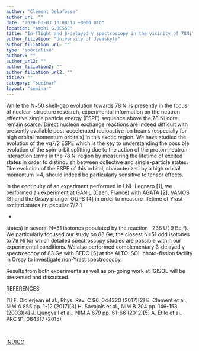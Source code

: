 ```yaml
---
author: "Clément Delafosse"
author_url: ""
date: "2020-03-03 13:00:13 +0000 UTC"
location: "Amphi G.BESSE"
title: "In-flight and β-delayed γ spectroscopy in the vicinity of 78Ni"
author_filiation: "University of Jyväskylä"
author_filiation_url: ""
type: "spécialisé"
author2: ""
author_url2: ""
author_filiation2: ""
author_filiation_url2: ""
title2: ""
category: "seminar" 
layout: "seminar"
---
```

While the N=50 shell-gap evolution towards 
78
Ni is presently in the focus of nuclear  structure research, experimental information on the neutron effective single particle energy (ESPE) sequence above the 
78
Ni core remain scarce. Direct nucleon exchange reactions are indeed difficult with presently available post-accelerated radioactive ion beams (especially for high orbital momentum orbitals) in this exotic region. We have studied the evolution of the νg7/2 ESPE which is the key to understanding the possible evolution of the spin-orbit splitting due to the action of the proton-neutron interaction terms in the 
78
Ni region by measuring the lifetime of excited states in order to distinguish between collective and single-particle states. The evolution of the ESPE of this orbital, characterized by a high orbital momentum l=4, should indeed be particularly sensitive to tensor effects.

In the continuity of an experiment performed in LNL-Legnaro [1], we performed an experiment at GANIL (Caen, France) with AGATA [2], VAMOS [3] and the Orsay plunger OUPS [4] in order to measure lifetime of Yrast excited states (in peculiar 7/2
1

+
 states) in several N=51 isotones populated by the reaction  
238
U(
9
Be,f). We particularly focused our study on 
83
Ge, the closest N=51 odd isotones to 
79
Ni for which detailed spectroscopy studies are possible within our experimental conditions. We also performed complementary β-delayed 
γ
 spectroscopy of 
83
Ge with BEDO [5] at the ALTO ISOL photo-fission facility in Orsay to investigate non-Yrast spectroscopy.

Results from both experiments as well as on-going work at IGISOL will be presented and discussed.

REFERENCES

[1] F. Didierjean et al., Phys. Rev. C 96, 044320 (2017)[2] E. Clément et al., NIM A 855 pp. 1-12 (2017)[3] H. Savajols et al., NIM B 204 pp. 146-153 (2003)[4] J. Ljungvall et al., NIM A 679 pp. 61-66 (2012)[5] A. Etile et al., PRC 91, 064317 (2015)


 


[
INDICO
](https://indico.in2p3.fr/event/20578/)


 

